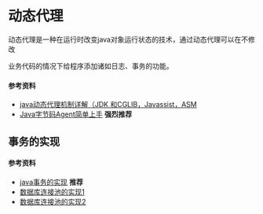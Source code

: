 # 动态代理

动态代理是一种在运行时改变java对象运行状态的技术，通过动态代理可以在不修改

业务代码的情况下给程序添加诸如日志、事务的功能。

#### 参考资料

* [java动态代理机制详解（JDK 和CGLIB，Javassist，ASM](https://blog.csdn.net/luanlouis/article/details/24589193)
* [Java字节码Agent简单上手](https://blog.csdn.net/f59130/article/details/78367045)    **强烈推荐**

## 事务的实现

#### 参考资料

* [java事务的实现](https://www.cnblogs.com/davenkin/tag/%E4%BA%8B%E5%8A%A1/)    **推荐**
* [数据库连接池的实现1](http://geekhoon.com/2017/03/30/21-%E8%BF%9E%E6%8E%A5%E6%B1%A0/)
* [数据库连接池的实现2](https://github.com/zuiliushang/Java-Web-/issues/35)

